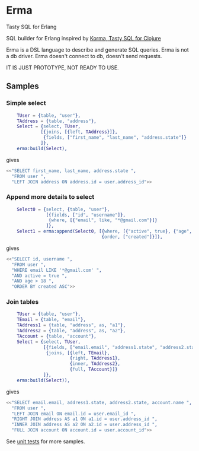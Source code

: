 # Erma

Tasty SQL for Erlang

SQL builder for Erlang inspired by [Korma, Tasty SQL for Clojure](http://sqlkorma.com/)

Erma is a DSL language to describe and generate SQL queries.
Erma is not a db driver. Erma doesn't connect to db, doesn't send requests.

IT IS JUST PROTOTYPE, NOT READY TO USE.


## Samples

### Simple select

```erlang
    TUser = {table, "user"},
    TAddress = {table, "address"},
    Select = {select, TUser,
             [{joins, [{left, TAddress}]},
              {fields, ["first_name", "last_name", "address.state"]}
             ]},
    erma:build(Select),
```

gives

```erlang
<<"SELECT first_name, last_name, address.state ",
  "FROM user ",
  "LEFT JOIN address ON address.id = user.address_id">>
```

### Append more details to select

```erlang
    Select0 = {select, {table, "user"},
               [{fields, ["id", "username"]},
                {where, [{"email", like, "*@gmail.com"}]}
               ]},
    Select1 = erma:append(Select0, [{where, [{"active", true}, {"age", '>', 18}]},
                                    {order, ["created"]}]),
```

gives

```erlang
<<"SELECT id, username ",
  "FROM user ",
  "WHERE email LIKE '*@gmail.com' ",
  "AND active = true ",
  "AND age > 18 ",
  "ORDER BY created ASC">>
```

### Join tables

```erlang
    TUser = {table, "user"},
    TEmail = {table, "email"},
    TAddress1 = {table, "address", as, "a1"},
    TAddress2 = {table, "address", as, "a2"},
    TAccount = {table, "account"},
    Select = {select, TUser,
              [{fields, ["email.email", "address1.state", "address2.state", "account.name"]},
               {joins, [{left, TEmail},
                        {right, TAddress1},
                        {inner, TAddress2},
                        {full, TAccount}]}
              ]},
    erma:build(Select)),
```

gives

```erlang
<<"SELECT email.email, address1.state, address2.state, account.name ",
  "FROM user ",
  "LEFT JOIN email ON email.id = user.email_id ",
  "RIGHT JOIN address AS a1 ON a1.id = user.address_id ",
  "INNER JOIN address AS a2 ON a2.id = user.address_id ",
  "FULL JOIN account ON account.id = user.account_id">>
```

See [unit tests](test/erma_tests.erl) for more samples.
